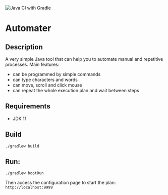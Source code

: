 ![Java CI with Gradle](https://github.com/dawidkotarba/automater/workflows/Java%20CI%20with%20Gradle/badge.svg)
# Automater

## Description

A very simple Java tool that can help you to automate manual and repetitive processes. Main features:

- can be programmed by simple commands
- can type characters and words
- can move, scroll and click mouse
- can repeat the whole execution plan and wait between steps

## Requirements

- JDK 11

## Build

```shell
./gradlew build
```

## Run:

```
./gradlew bootRun
```

Then access the configuration page to start the plan: `http://localhost:9999`
